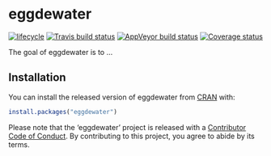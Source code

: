 
<!-- README.md is generated from README.Rmd. Please edit that file -->

# eggdewater

[![lifecycle](https://img.shields.io/badge/lifecycle-experimental-orange.svg)](https://www.tidyverse.org/lifecycle/#experimental)
[![Travis build
status](https://travis-ci.org/poissonconsulting/eggdewater.svg?branch=master)](https://travis-ci.org/poissonconsulting/eggdewater)
[![AppVeyor build
status](https://ci.appveyor.com/api/projects/status/github/poissonconsulting/eggdewater?branch=master&svg=true)](https://ci.appveyor.com/project/poissonconsulting/eggdewater)
[![Coverage
status](https://codecov.io/gh/poissonconsulting/eggdewater/branch/master/graph/badge.svg)](https://codecov.io/github/poissonconsulting/eggdewater?branch=master)

The goal of eggdewater is to …

## Installation

You can install the released version of eggdewater from
[CRAN](https://CRAN.R-project.org) with:

``` r
install.packages("eggdewater")
```

Please note that the ‘eggdewater’ project is released with a
[Contributor Code of Conduct](CODE_OF_CONDUCT.md). By contributing to
this project, you agree to abide by its terms.
